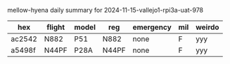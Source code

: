 mellow-hyena daily summary for 2024-11-15-vallejo1-rpi3a-uat-978

|hex|flight|model|reg|emergency|mil|weirdo|
|--|--|--|--|--|--|--|
|ac2542|N882|P51|N882|none|F|yyy|
|a5498f|N44PF|P28A|N44PF|none|F|yyy|
